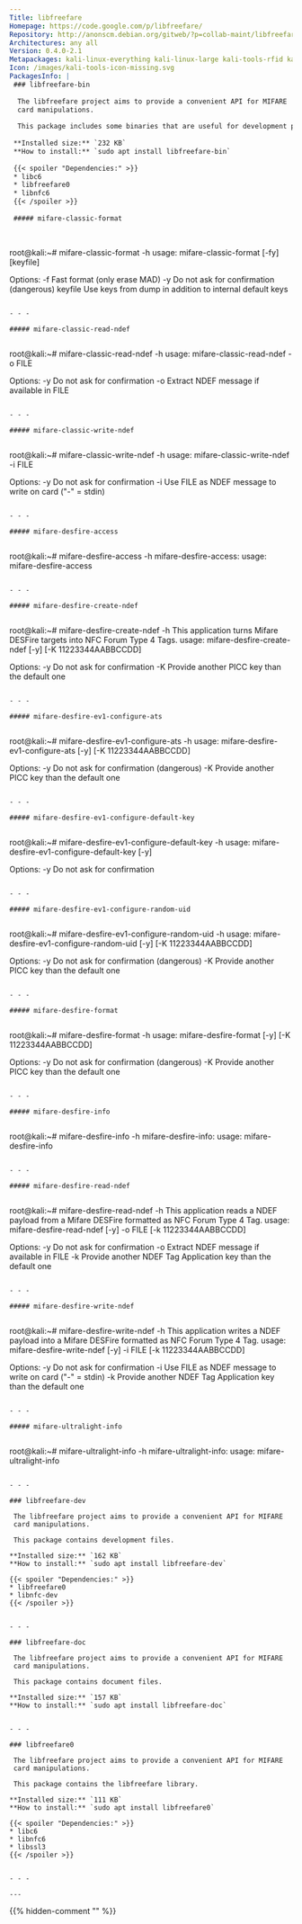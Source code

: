 ```yaml
---
Title: libfreefare
Homepage: https://code.google.com/p/libfreefare/
Repository: http://anonscm.debian.org/gitweb/?p=collab-maint/libfreefare.git;a=summary
Architectures: any all
Version: 0.4.0-2.1
Metapackages: kali-linux-everything kali-linux-large kali-tools-rfid kali-tools-wireless 
Icon: /images/kali-tools-icon-missing.svg
PackagesInfo: |
 ### libfreefare-bin
 
  The libfreefare project aims to provide a convenient API for MIFARE
  card manipulations.
   
  This package includes some binaries that are useful for development purposes.
 
 **Installed size:** `232 KB`  
 **How to install:** `sudo apt install libfreefare-bin`  
 
 {{< spoiler "Dependencies:" >}}
 * libc6 
 * libfreefare0 
 * libnfc6 
 {{< /spoiler >}}
 
 ##### mifare-classic-format
 
 
 ```
 root@kali:~# mifare-classic-format -h
 usage: mifare-classic-format [-fy] [keyfile]
 
 Options:
   -f      Fast format (only erase MAD)
   -y      Do not ask for confirmation (dangerous)
   keyfile Use keys from dump in addition to internal default keys
 ```
 
 - - -
 
 ##### mifare-classic-read-ndef
 
 
 ```
 root@kali:~# mifare-classic-read-ndef -h
 usage: mifare-classic-read-ndef -o FILE
 
 Options:
   -y     Do not ask for confirmation
   -o     Extract NDEF message if available in FILE
 ```
 
 - - -
 
 ##### mifare-classic-write-ndef
 
 
 ```
 root@kali:~# mifare-classic-write-ndef -h
 usage: mifare-classic-write-ndef -i FILE
 
 Options:
   -y     Do not ask for confirmation
   -i     Use FILE as NDEF message to write on card ("-" = stdin)
 ```
 
 - - -
 
 ##### mifare-desfire-access
 
 
 ```
 root@kali:~# mifare-desfire-access -h
 mifare-desfire-access: usage: mifare-desfire-access
 ```
 
 - - -
 
 ##### mifare-desfire-create-ndef
 
 
 ```
 root@kali:~# mifare-desfire-create-ndef -h
 This application turns Mifare DESFire targets into NFC Forum Type 4 Tags.
 usage: mifare-desfire-create-ndef [-y] [-K 11223344AABBCCDD]
 
 Options:
   -y     Do not ask for confirmation
   -K     Provide another PICC key than the default one
 ```
 
 - - -
 
 ##### mifare-desfire-ev1-configure-ats
 
 
 ```
 root@kali:~# mifare-desfire-ev1-configure-ats -h
 usage: mifare-desfire-ev1-configure-ats [-y] [-K 11223344AABBCCDD]
 
 Options:
   -y     Do not ask for confirmation (dangerous)
   -K     Provide another PICC key than the default one
 ```
 
 - - -
 
 ##### mifare-desfire-ev1-configure-default-key
 
 
 ```
 root@kali:~# mifare-desfire-ev1-configure-default-key -h
 usage: mifare-desfire-ev1-configure-default-key [-y]
 
 Options:
   -y     Do not ask for confirmation
 ```
 
 - - -
 
 ##### mifare-desfire-ev1-configure-random-uid
 
 
 ```
 root@kali:~# mifare-desfire-ev1-configure-random-uid -h
 usage: mifare-desfire-ev1-configure-random-uid [-y] [-K 11223344AABBCCDD]
 
 Options:
   -y     Do not ask for confirmation (dangerous)
   -K     Provide another PICC key than the default one
 ```
 
 - - -
 
 ##### mifare-desfire-format
 
 
 ```
 root@kali:~# mifare-desfire-format -h
 usage: mifare-desfire-format [-y] [-K 11223344AABBCCDD]
 
 Options:
   -y     Do not ask for confirmation (dangerous)
   -K     Provide another PICC key than the default one
 ```
 
 - - -
 
 ##### mifare-desfire-info
 
 
 ```
 root@kali:~# mifare-desfire-info -h
 mifare-desfire-info: usage: mifare-desfire-info
 ```
 
 - - -
 
 ##### mifare-desfire-read-ndef
 
 
 ```
 root@kali:~# mifare-desfire-read-ndef -h
 This application reads a NDEF payload from a Mifare DESFire formatted as NFC Forum Type 4 Tag.
 usage: mifare-desfire-read-ndef [-y] -o FILE [-k 11223344AABBCCDD]
 
 Options:
   -y     Do not ask for confirmation
   -o     Extract NDEF message if available in FILE
   -k     Provide another NDEF Tag Application key than the default one
 ```
 
 - - -
 
 ##### mifare-desfire-write-ndef
 
 
 ```
 root@kali:~# mifare-desfire-write-ndef -h
 This application writes a NDEF payload into a Mifare DESFire formatted as NFC Forum Type 4 Tag.
 usage: mifare-desfire-write-ndef [-y] -i FILE [-k 11223344AABBCCDD]
 
 Options:
   -y     Do not ask for confirmation
   -i     Use FILE as NDEF message to write on card ("-" = stdin)
   -k     Provide another NDEF Tag Application key than the default one
 ```
 
 - - -
 
 ##### mifare-ultralight-info
 
 
 ```
 root@kali:~# mifare-ultralight-info -h
 mifare-ultralight-info: usage: mifare-ultralight-info
 ```
 
 - - -
 
 ### libfreefare-dev
 
  The libfreefare project aims to provide a convenient API for MIFARE
  card manipulations.
   
  This package contains development files.
 
 **Installed size:** `162 KB`  
 **How to install:** `sudo apt install libfreefare-dev`  
 
 {{< spoiler "Dependencies:" >}}
 * libfreefare0 
 * libnfc-dev
 {{< /spoiler >}}
 
 
 - - -
 
 ### libfreefare-doc
 
  The libfreefare project aims to provide a convenient API for MIFARE
  card manipulations.
   
  This package contains document files.
 
 **Installed size:** `157 KB`  
 **How to install:** `sudo apt install libfreefare-doc`  
 
 
 - - -
 
 ### libfreefare0
 
  The libfreefare project aims to provide a convenient API for MIFARE
  card manipulations.
   
  This package contains the libfreefare library.
 
 **Installed size:** `111 KB`  
 **How to install:** `sudo apt install libfreefare0`  
 
 {{< spoiler "Dependencies:" >}}
 * libc6 
 * libnfc6 
 * libssl3 
 {{< /spoiler >}}
 
 
 - - -
 
---
```

{{% hidden-comment "<!--Do not edit anything above this line-->" %}}
